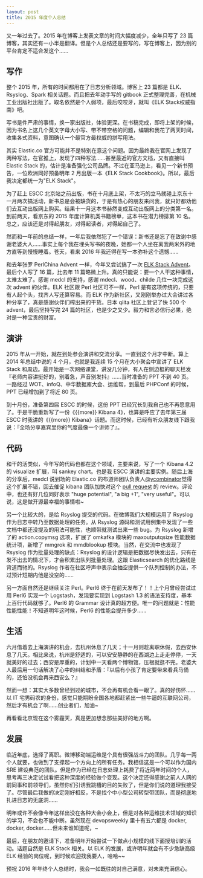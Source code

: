 ```yaml
---
layout: post
title: 2015 年度个人总结
---
```


又一年过去了。2015 年在博客上发表文章的时间大幅度减少，全年只写了 23 篇博客，其实还有一小半是翻译。但是个人总结还是要写的，写在博客上，因为别的平台肯定不适合发这个……

## 写作

整个 2015 年，所有的时间都用在了日志分析领域。博客上 23 篇都是 ELK、Rsyslog、Spark 相关话题。而且把去年动手写的 gitbook 正式整理完善，在机械工业出版社出版了。取名依然是个人弱项，最后咬咬牙，就叫《ELK Stack权威指南》吧。

写书是件严肃的事情，换一家出版社，体验更深。在书稿完成，即将上架的时候，因为书名上这几个英文字母大小写、带不带空格的问题，编辑和我花了两天时间，收集各式资料，意图确认一个最官方最权威的拼写用法。

其实 Elastic.co 官方可能并不是特别在意这个问题。因为最终我在官网上发现了两种写法，在官推上，发现了四种写法……甚至最近的官方文档，又有直接叫 Elastic Stack 的，估计是准备强化公司品牌。不过在亚马逊上，看见一个新书预告，一位欧洲同好预备明年 2 月出版一本《ELK Stack Cookbook》。所以，最后我决定都统一为"ELK Stack"。

为了赶上 ESCC 北京站之前出版，书在十月底上架，不太巧的立马就碰上京东十一月两次搞活动，新书总是会被缺货的，于是有热心的朋友来问我，就只好都劝他们去互动出版网上购买。结果十一月这本书赫然变成互动出版网上的分类第一名。到前两天，看京东的 2015 年度计算机类书籍榜单，这本书在潜力榜排第 10 名。总之，应该还是对得起朋友，对得起读者，对得起自己了。

然而和一年前的总结一样，一年后我依然犯了一个错误：新书还是忘了在致谢中感谢老婆大人……事实上每个我在埋头写书的夜晚，她都一个人坐在离我两米外的地方直等到慢慢睡着。苍天，看来 2016 年我还得在写一本弥补这个遗憾……

和去年张罗 PerlChina Advent 一样，今年又尝试搞了一次 [ELK Stack Advent](http://elasticsearch.cn/topic/advent)。最后个人写了 16 篇，比去年 11 篇略微上升。真的只能说：要一个人干这种事情，太难太难了。感谢 medcl 的支持，感谢 mdecl、wood、childe 几位一块完成这次 advent 的伙伴。ELK 社区跟 Perl 社区可不一样，Perl 是有这项传统的，只要有人起个头，找齐人写还算容易。而 ELK 作为新社区，又刚刚举办过大会讲过各种分享了，真是感谢伙伴们榨出来的干货。日本 qiita 社区上登记了快 500 个 advent，最后坚持写完 24 篇的社区，也是少之又少。毅力和言必信行必果，绝对是一种宝贵的财富。

## 演讲

2015 年从一开始，就在到处参会演讲和交流分享。一直到这个月才中断。算上 2014 年总结中说的 4 个月，也就是我连续 15 个月在大小聚会中宣讲了 ELK Stack 和周边。最开始是一次网络课堂，讲没几分钟，有人在侧边框的聊天栏发『老师内容讲挺好的，别着急，声音别发抖』……当时准备的 PPT 不到 40 页。一路经过 WOT、infoQ、中华数据库大会、运维帮，到最后 PHPConf 的时候，PPT 已经增加到了将近 80 页。

到十月份，准备第四届 ESCC 的时候，这份 PPT 已经冗长到我自己也不再愿意用了。于是干脆重新写了一份《\{\{more\}\} Kibana 4》，也算是呼应了去年第三届 ESCC 时我讲的《\{\{more\}\} Kibana》话题。而这时候，已经有听众朋友线下跟我说：『全场分享嘉宾里你的气度最像一个讲师了』。

## 代码

和干的活类似，今年写的代码也都在这个领域，主要来说，写了一个 Kibana 4.2 的 visualize 扩展，叫 sankey chart。也是我 ESCC 演讲的主要实例。随后上海的分享后，medcl 说到场的 Elastic.co 的布道师团队负责人[@ycombinator](https://github.com/ycombinator)觉得这个扩展不错，回去催促 kibana 团队加快对这个 [pull request](https://github.com/elastic/kibana/pull/4832) 的 review。评论中，也还有好几位同好表示 "huge potential", "a big +1", "very useful"。可以说，这是做开源最幸福的事情啦~

另一个比较大的，是给 Rsyslog 提交的代码。在微博我们大规模运用了 Rsyslog 作为日志中转乃至数据处理的任务。从 Rsyslog 源码和测试用例集中发现了一些文档中都还没提及的用法可能性，也顺带就测试出来一些 bug。为 Rsyslog 新增了的 action.copymsg 选项，扩展了 omkafka 模块的 maxoutputqsize 性能数据统计项，新增了 mmgrok 和 mmdblookup 模块。当然，在交流中也发现了 Rsyslog 作为批量处理的缺点：Rsyslog 的设计逻辑是把数据尽快发出去，只有在发不出去的情况下，才会积累出队列批量处理。这跟 Elasticsearch 的优化路线是背道而驰的。Rsyslog 作者在社区呼声中表示会抽空提供一个队列控制的办法，不过预计短期内他是没空的……

另一方面自然还是继续关注 Perl。Perl6 终于在前天发布了！！上个月曾经尝试过用 Perl6 实现一个 Logstash，发现要实现到 Logstash 1.3 的语法支持度，基本上百行代码就够了。Perl6 的 Grammar 设计真的超方便。唯一的问题就是：性能性能性能！不知道明年这时候，Perl6 的性能会提升多少……

## 生活

六月借着去上海演讲的机会，去杭州休息了几天；十一月则趁离职休假，去西安休息了几天。相比来说，杭州是舒适的，可以安安静静的在西湖边上走走停停，一天就美好的过去；西安是厚重的，计划中一天看两个博物馆，压根就逛不完。老婆大人最后用一句话解决了心中的纠结和矛盾：『以后有小孩了肯定要带来看兵马俑的，还怕没机会再来西安么？』

然而一想：其实大多数曾经到过的城市，不会再有机会看一眼了。真的好伤怀……以 IT 宅男码农的身份，感觉只能期盼全国各地都赶紧出一些牛逼的互联网公司，然后才有机会了啊……创业者们，加油~

再看看北京现在这个雾霾天，真是更加想念那些美好的地方啊。

## 发展

临近年底，选择了离职。微博移动端运维是个具有很强战斗力的团队。几乎每一两个人就要，也做到了支撑起一个方向上的所有任务。我相信这是一个可以作为国内 SRE 建设典范的团队。但是作为已经在日志处理上耗费了将近两年时间的个人，思考再三决定试试看把这种深度的经验做个变现。这个决定还得感谢之前人人网的前同事和前领导们，虽然你们引诱我跳槽的目的失败了，但是你们说的道理我接受了。尽管最后我做的决定刚好相反，不是找个中小型公司转型带团队，而是彻底地扎进日志的无底洞……

明年或许不会像今年这样出没在各种大会小会上，但是对各种运维技术领域的知识的学习，不会也不能中断。虽然现在 devopsweekly 里十有五六都是 docker, docker, docker……但未来谁知道呢，~

最后，在朋友的邀请下，准备明年开始尝试一下做点小规模的线下面授培训的活动。话题自然是 ELK Stack 相关。以 ELK 的发展，或许明年就会有不少急缺高级 ELK 经验的岗位呢，到时候欢迎找我要人，哈哈~~

预祝 2016 年年终个人总结时，我会一如既往的对自己满意，对未来充满信心。
